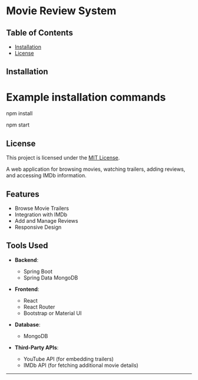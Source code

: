 # Movie Review System

## Table of Contents
- [Installation](#installation)
- [License](#license)

## Installation

# Example installation commands
npm install

npm start

## License

This project is licensed under the [MIT License](LICENSE).


A web application for browsing movies, watching trailers, adding reviews, and accessing IMDb information.

## Features

- Browse Movie Trailers
- Integration with IMDb
- Add and Manage Reviews
- Responsive Design

## Tools Used

- **Backend**:
  - Spring Boot
  - Spring Data MongoDB
  
- **Frontend**:
  - React
  - React Router
  - Bootstrap or Material UI
  
- **Database**:
  - MongoDB
  
- **Third-Party APIs**:
  - YouTube API (for embedding trailers)
  - IMDb API (for fetching additional movie details)
  
---
